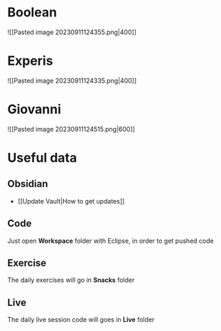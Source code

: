# Boolean
![[Pasted image 20230911124355.png|400]]

# Experis
![[Pasted image 20230911124335.png|400]]

# Giovanni
![[Pasted image 20230911124515.png|600]]

# Useful data
## Obsidian
- [[Update Vault|How to get updates]]

## Code
Just open **Workspace** folder with Eclipse, in order to get pushed code

## Exercise
The daily exercises will go in **Snacks** folder

## Live
The daily live session code will goes in **Live** folder



